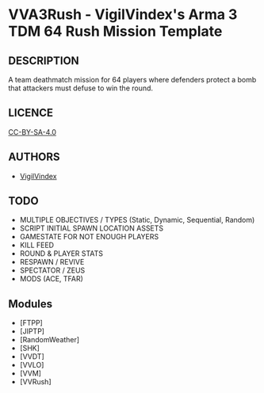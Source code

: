 # VVA3Rush - VigilVindex's Arma 3 TDM 64 Rush Mission Template

## DESCRIPTION

A team deathmatch mission for 64 players where defenders protect a bomb that attackers must defuse to win the round.

## LICENCE

[CC-BY-SA-4.0](https://creativecommons.org/licenses/by-sa/4.0/)

## AUTHORS

* [VigilVindex](mailto:vigil.vindex@gmail.com)

## TODO

* MULTIPLE OBJECTIVES / TYPES (Static, Dynamic, Sequential, Random)
* SCRIPT INITIAL SPAWN LOCATION ASSETS
* GAMESTATE FOR NOT ENOUGH PLAYERS
* KILL FEED
* ROUND & PLAYER STATS
* RESPAWN / REVIVE
* SPECTATOR / ZEUS
* MODS (ACE, TFAR)

## Modules

* [FTPP]
* [JIPTP]
* [RandomWeather]
* [SHK]
* [VVDT]
* [VVLO]
* [VVM]
* [VVRush]
